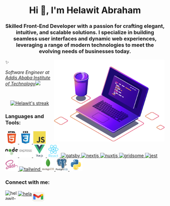 <h1 align="center">Hi 👋, I'm Helawit Abraham</h1>
<h3 align="center">Skilled Front-End Developer with a passion for crafting elegant, intuitive, and scalable solutions. I specialize in building seamless user interfaces and dynamic web experiences, leveraging a range of modern technologies to meet the evolving needs of businesses today.</h3>

<img src="assets/illustration.png" min-width="300px" max-width="300px" width="350px" align="right"> 
✨<p><em>Software Engineer at <a href="http://www.aait.edu.et">Addis Ababa Institute of Technology</a><img src="https://media.giphy.com/media/fYSnHlufseco8Fh93Z/giphy.gif" width="30">
</em></p>
<br>

<p align="center"> 
    <a href="https://github.com/Brownoak/github-readme-streak-stats">
        <img title="Git.io/streak-stats" alt="Helawit's streak" src="https://github-readme-streak-stats.herokuapp.com/?user=Brownoak&theme=black-ice&hide_border=true&stroke=0000&background=060A0CD0"/>
    </a>
</p>

<!-- ## 📊 My Github Stats
  <br/>
  <div>
    <a href="https://github.com/Brownoak/github-readme-stats"><img alt="Helawit's Github Stats" src="https://github-readme-stats.vercel.app/api?username=Brownoak&show_icons=true&count_private=true&theme=react&hide_border=true&bg_color=#ffa500" /></a>
    <a href="https://github.com/Brownoak/github-readme-stats"><img alt="Helawit's Top Languages" src="https://github-readme-stats.vercel.app/api/top-langs/?username=Brownoak&langs_count=8&count_private=true&layout=compact&theme=react&hide_border=true&bg_color=#ffa500" /></a></div>
  <br/><br> -->
  <h3 align="left">Languages and Tools:</h3>
<p align="left">
    <a href="https://www.w3.org/html/" target="_blank"> <img src="https://raw.githubusercontent.com/devicons/devicon/master/icons/html5/html5-original-wordmark.svg" alt="html5" width="40" height="40"/> </a>
    <a href="https://www.w3schools.com/css/" target="_blank"> <img src="https://raw.githubusercontent.com/devicons/devicon/master/icons/css3/css3-original-wordmark.svg" alt="css3" width="40" height="40"/> </a>
    <a href="https://developer.mozilla.org/en-US/docs/Web/JavaScript" target="_blank"> <img src="https://raw.githubusercontent.com/devicons/devicon/master/icons/javascript/javascript-original.svg" alt="javascript" width="40" height="40"/> </a>
      <a href="https://nodejs.org" target="_blank"> <img src="https://raw.githubusercontent.com/devicons/devicon/master/icons/nodejs/nodejs-original-wordmark.svg" alt="nodejs" width="40" height="40"/> </a>
    <a href="https://expressjs.com" target="_blank"> <img src="https://raw.githubusercontent.com/devicons/devicon/master/icons/express/express-original-wordmark.svg" alt="express" width="40" height="40"/> </a>
      <a href="https://vuejs.org/" target="_blank"> <img src="https://raw.githubusercontent.com/devicons/devicon/master/icons/vuejs/vuejs-original-wordmark.svg" alt="vuejs" width="40" height="40"/> </a>
      <a href="https://reactjs.org/" target="_blank"> <img src="https://raw.githubusercontent.com/devicons/devicon/master/icons/react/react-original-wordmark.svg" alt="react" width="40" height="40"/> </a>
  <a href="https://www.gatsbyjs.com/" target="_blank"> <img src="https://www.vectorlogo.zone/logos/gatsbyjs/gatsbyjs-icon.svg" alt="gatsby" width="40" height="40"/> </a>
    <a href="https://nextjs.org/" target="_blank"> <img src="https://www.vectorlogo.zone/logos/nextjs/nextjs-icon.svg"alt="nextjs" width="40" height="40"/> </a>
    <a href="https://nuxtjs.org/" target="_blank"> <img src="https://www.vectorlogo.zone/logos/nuxtjs/nuxtjs-icon.svg" alt="nuxtjs" width="40" height="40"/> </a> 
  <a href="https://gridsome.org/" target="_blank"> <img src="https://www.vectorlogo.zone/logos/gridsome/gridsome-icon.svg" alt="gridsome" width="40" height="40"/</a>
    <a href="https://jestjs.io" target="_blank"> <img src="https://www.vectorlogo.zone/logos/jestjsio/jestjsio-icon.svg" alt="jest" width="40" height="40"/> </a>
      <a href="https://sass-lang.com" target="_blank"> <img src="https://raw.githubusercontent.com/devicons/devicon/master/icons/sass/sass-original.svg" alt="sass" width="40" height="40"/> </a>
    <a href="https://tailwindcss.com/" target="_blank"> <img src="https://www.vectorlogo.zone/logos/tailwindcss/tailwindcss-icon.svg" alt="tailwind" width="40" height="40"/> </a>
    <a href="https://www.mongodb.com/" target="_blank"> <img src="https://raw.githubusercontent.com/devicons/devicon/master/icons/mongodb/mongodb-original-wordmark.svg" alt="mongodb" width="40" height="40"/> </a>
    <a href="https://www.postgresql.org" target="_blank"> <img src="https://raw.githubusercontent.com/devicons/devicon/master/icons/postgresql/postgresql-original-wordmark.svg" alt="postgresql" width="40" height="40"/> </a>
    <a href="https://www.python.org" target="_blank"> <img src="https://raw.githubusercontent.com/devicons/devicon/master/icons/python/python-original.svg" alt="python" width="40" height="40"/> </a>
    </p>

<h3 align="left">Connect with me:</h3>
<p align="left" style="display: flex;>
<a href="https://www.linkedin.com/in/helawit-abraham-gizaw-a444a9198/" target="blank"><img align="center" src="https://raw.githubusercontent.com/rahuldkjain/github-profile-readme-generator/master/src/images/icons/Social/linked-in-alt.svg" alt="helawit-abraham-gizaw-a444a9198" height="30" width="40" /></a>
<a href="https://www.instagram.com/helanii_12" target="blank"><img align="center" src="https://raw.githubusercontent.com/rahuldkjain/github-profile-readme-generator/master/src/images/icons/Social/instagram.svg" alt="hela" height="30" width="40" /></a>

<span style="display: flex; vertical-align: baseline; margin-top: 5px; ">
<a href="mailto:helawitgizaw@gmail.com" target="blank">
<img src="./icons/Gmail-Light.svg" alt="email" height="30" width="40"/>
  </a></span>
</p>

